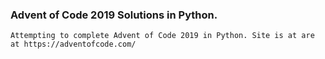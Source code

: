 ### Advent of Code 2019 Solutions in Python.

    Attempting to complete Advent of Code 2019 in Python. Site is at are at https://adventofcode.com/